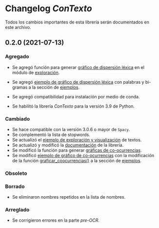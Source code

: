 # Changelog *ConTexto*

Todos los cambios importantes de esta librería serán documentados en este archivo.

## 0.2.0 (2021-07-13)
### Agregado
- Se agregó función para generar [gráfico de dispersión léxica](https://ucd-dnp.github.io/ConTexto/versiones/master/funciones/exploracion.html#exploracion.graficar_dispersion) en el módulo de [exploración](https://ucd-dnp.github.io/ConTexto/versiones/master/funciones/exploracion.html).

- Se agregó [ejemplo de gráfico de dispersión léxica](https://ucd-dnp.github.io/ConTexto/versiones/master/ejemplos/03_exploracion_y_visualizacion.html#graficos-de-dispersion-lexica) con palabras y bi-gramas a la sección de [ejemplos](https://ucd-dnp.github.io/ConTexto/versiones/master/seccion_ejemplos.html).

- Se agregó compatibilidad para instalación por medio de conda. 

- Se habilitó la librería *ConTexto* para la versión 3.9 de Python.

  

### Cambiado
- Se hace compatible con la versión 3.0.6 o mayor de `Spacy`.
- Se complementó la lista de stopwords.
- Se actualizó el [ejemplo de exploración y visualización](https://ucd-dnp.github.io/ConTexto/versiones/master/ejemplos/03_exploracion_y_visualizacion.html) de textos.
- Se actualizó y modificó la [documentación](https://ucd-dnp.github.io/ConTexto/versiones/master/index.html) de la librería.
- Se modificó la función para generar [gráficas de co-ocurrencias](https://ucd-dnp.github.io/ConTexto/versiones/master/funciones/exploracion.html#exploracion.graficar_coocurrencias).
- Se modificó [ejemplo de gráfico de co-ocurrencias](https://ucd-dnp.github.io/ConTexto/versiones/master/ejemplos/03_exploracion_y_visualizacion.html#calcular-coocurrencias-y-graficarlas) con la modificación de la función [graficar_coocurrencias()](https://ucd-dnp.github.io/ConTexto/versiones/master/funciones/exploracion.html#exploracion.graficar_coocurrencias) a la sección de [ejemplos](https://ucd-dnp.github.io/ConTexto/versiones/master/seccion_ejemplos.html).


### Obsoleto

### Borrado
- Se eliminaron nombres repetidos en la lista de nombres.

### Arreglado
- Se corrigieron errores en la parte *pre-OCR*.